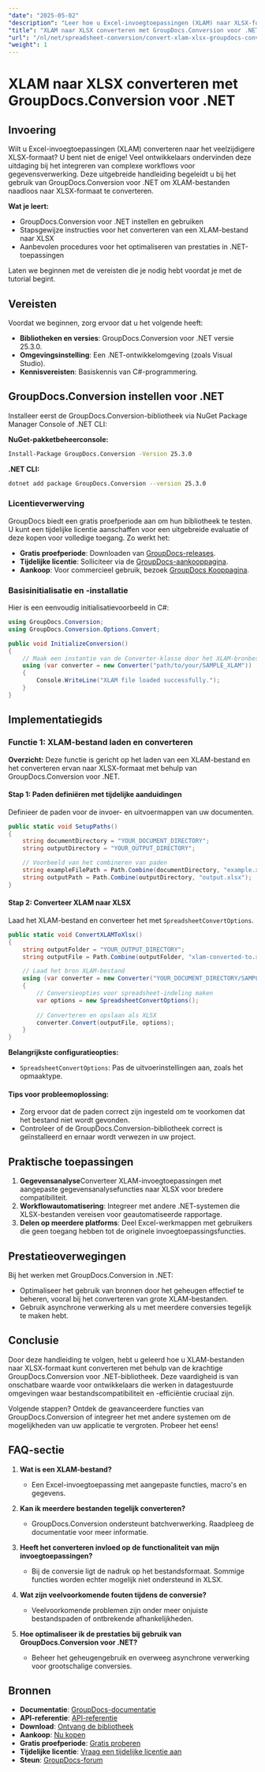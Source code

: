 ```yaml
---
"date": "2025-05-02"
"description": "Leer hoe u Excel-invoegtoepassingen (XLAM) naar XLSX-formaat converteert met GroupDocs.Conversion voor .NET. Deze handleiding behandelt de installatie, conversiestappen en aanbevolen procedures."
"title": "XLAM naar XLSX converteren met GroupDocs.Conversion voor .NET&#58; een uitgebreide handleiding"
"url": "/nl/net/spreadsheet-conversion/convert-xlam-xlsx-groupdocs-conversion-net/"
"weight": 1
---
```


# XLAM naar XLSX converteren met GroupDocs.Conversion voor .NET

## Invoering

Wilt u Excel-invoegtoepassingen (XLAM) converteren naar het veelzijdigere XLSX-formaat? U bent niet de enige! Veel ontwikkelaars ondervinden deze uitdaging bij het integreren van complexe workflows voor gegevensverwerking. Deze uitgebreide handleiding begeleidt u bij het gebruik van GroupDocs.Conversion voor .NET om XLAM-bestanden naadloos naar XLSX-formaat te converteren.

**Wat je leert:**
- GroupDocs.Conversion voor .NET instellen en gebruiken
- Stapsgewijze instructies voor het converteren van een XLAM-bestand naar XLSX
- Aanbevolen procedures voor het optimaliseren van prestaties in .NET-toepassingen

Laten we beginnen met de vereisten die je nodig hebt voordat je met de tutorial begint.

## Vereisten

Voordat we beginnen, zorg ervoor dat u het volgende heeft:
- **Bibliotheken en versies**: GroupDocs.Conversion voor .NET versie 25.3.0.
- **Omgevingsinstelling**: Een .NET-ontwikkelomgeving (zoals Visual Studio).
- **Kennisvereisten**: Basiskennis van C#-programmering.

## GroupDocs.Conversion instellen voor .NET

Installeer eerst de GroupDocs.Conversion-bibliotheek via NuGet Package Manager Console of .NET CLI:

**NuGet-pakketbeheerconsole:**
```bash
Install-Package GroupDocs.Conversion -Version 25.3.0
```

**\.NET CLI:**
```bash
dotnet add package GroupDocs.Conversion --version 25.3.0
```

### Licentieverwerving

GroupDocs biedt een gratis proefperiode aan om hun bibliotheek te testen. U kunt een tijdelijke licentie aanschaffen voor een uitgebreide evaluatie of deze kopen voor volledige toegang. Zo werkt het:
- **Gratis proefperiode**: Downloaden van [GroupDocs-releases](https://releases.groupdocs.com/conversion/net/).
- **Tijdelijke licentie**: Solliciteer via de [GroupDocs-aankooppagina](https://purchase.groupdocs.com/temporary-license/).
- **Aankoop**: Voor commercieel gebruik, bezoek [GroupDocs Kooppagina](https://purchase.groupdocs.com/buy).

### Basisinitialisatie en -installatie

Hier is een eenvoudig initialisatievoorbeeld in C#:

```csharp
using GroupDocs.Conversion;
using GroupDocs.Conversion.Options.Convert;

public void InitializeConversion()
{
    // Maak een instantie van de Converter-klasse door het XLAM-bronbestand te laden
    using (var converter = new Converter("path/to/your/SAMPLE_XLAM"))
    {
        Console.WriteLine("XLAM file loaded successfully.");
    }
}
```

## Implementatiegids

### Functie 1: XLAM-bestand laden en converteren

**Overzicht:**
Deze functie is gericht op het laden van een XLAM-bestand en het converteren ervan naar XLSX-formaat met behulp van GroupDocs.Conversion voor .NET.

#### Stap 1: Paden definiëren met tijdelijke aanduidingen
Definieer de paden voor de invoer- en uitvoermappen van uw documenten.

```csharp
public static void SetupPaths()
{
    string documentDirectory = "YOUR_DOCUMENT_DIRECTORY";
    string outputDirectory = "YOUR_OUTPUT_DIRECTORY";

    // Voorbeeld van het combineren van paden
    string exampleFilePath = Path.Combine(documentDirectory, "example.xlam");
    string outputPath = Path.Combine(outputDirectory, "output.xlsx");
}
```

#### Stap 2: Converteer XLAM naar XLSX
Laad het XLAM-bestand en converteer het met `SpreadsheetConvertOptions`.

```csharp
public static void ConvertXLAMToXlsx()
{
    string outputFolder = "YOUR_OUTPUT_DIRECTORY";
    string outputFile = Path.Combine(outputFolder, "xlam-converted-to.xlsx");

    // Laad het bron XLAM-bestand
    using (var converter = new Converter("YOUR_DOCUMENT_DIRECTORY/SAMPLE_XLAM"))
    {
        // Conversieopties voor spreadsheet-indeling maken
        var options = new SpreadsheetConvertOptions();
        
        // Converteren en opslaan als XLSX
        converter.Convert(outputFile, options);
    }
}
```

**Belangrijkste configuratieopties:**
- `SpreadsheetConvertOptions`: Pas de uitvoerinstellingen aan, zoals het opmaaktype.

#### Tips voor probleemoplossing:
- Zorg ervoor dat de paden correct zijn ingesteld om te voorkomen dat het bestand niet wordt gevonden.
- Controleer of de GroupDocs.Conversion-bibliotheek correct is geïnstalleerd en ernaar wordt verwezen in uw project.

## Praktische toepassingen

1. **Gegevensanalyse**Converteer XLAM-invoegtoepassingen met aangepaste gegevensanalysefuncties naar XLSX voor bredere compatibiliteit.
2. **Workflowautomatisering**: Integreer met andere .NET-systemen die XLSX-bestanden vereisen voor geautomatiseerde rapportage.
3. **Delen op meerdere platforms**: Deel Excel-werkmappen met gebruikers die geen toegang hebben tot de originele invoegtoepassingsfuncties.

## Prestatieoverwegingen

Bij het werken met GroupDocs.Conversion in .NET:
- Optimaliseer het gebruik van bronnen door het geheugen effectief te beheren, vooral bij het converteren van grote XLAM-bestanden.
- Gebruik asynchrone verwerking als u met meerdere conversies tegelijk te maken hebt.

## Conclusie

Door deze handleiding te volgen, hebt u geleerd hoe u XLAM-bestanden naar XLSX-formaat kunt converteren met behulp van de krachtige GroupDocs.Conversion voor .NET-bibliotheek. Deze vaardigheid is van onschatbare waarde voor ontwikkelaars die werken in datagestuurde omgevingen waar bestandscompatibiliteit en -efficiëntie cruciaal zijn.

Volgende stappen? Ontdek de geavanceerdere functies van GroupDocs.Conversion of integreer het met andere systemen om de mogelijkheden van uw applicatie te vergroten. Probeer het eens!

## FAQ-sectie

1. **Wat is een XLAM-bestand?**
   - Een Excel-invoegtoepassing met aangepaste functies, macro's en gegevens.
   
2. **Kan ik meerdere bestanden tegelijk converteren?**
   - GroupDocs.Conversion ondersteunt batchverwerking. Raadpleeg de documentatie voor meer informatie.
3. **Heeft het converteren invloed op de functionaliteit van mijn invoegtoepassingen?**
   - Bij de conversie ligt de nadruk op het bestandsformaat. Sommige functies worden echter mogelijk niet ondersteund in XLSX.
4. **Wat zijn veelvoorkomende fouten tijdens de conversie?**
   - Veelvoorkomende problemen zijn onder meer onjuiste bestandspaden of ontbrekende afhankelijkheden.
5. **Hoe optimaliseer ik de prestaties bij gebruik van GroupDocs.Conversion voor .NET?**
   - Beheer het geheugengebruik en overweeg asynchrone verwerking voor grootschalige conversies.

## Bronnen

- **Documentatie**: [GroupDocs-documentatie](https://docs.groupdocs.com/conversion/net/)
- **API-referentie**: [API-referentie](https://reference.groupdocs.com/conversion/net/)
- **Download**: [Ontvang de bibliotheek](https://releases.groupdocs.com/conversion/net/)
- **Aankoop**: [Nu kopen](https://purchase.groupdocs.com/buy)
- **Gratis proefperiode**: [Gratis proberen](https://releases.groupdocs.com/conversion/net/)
- **Tijdelijke licentie**: [Vraag een tijdelijke licentie aan](https://purchase.groupdocs.com/temporary-license/)
- **Steun**: [GroupDocs-forum](https://forum.groupdocs.com/c/conversion/10)